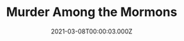 ---
title: "Murder Among the Mormons"
year: 2021
date: 2021-03-08T00:00:03.000Z
permalink: /almanac/movies/2021-03-08-murder-among-the-mormons/index.html
link: https://letterboxd.com/rknightuk/film/murder-among-the-mormons/
rating: 3
---